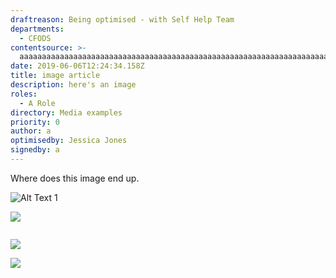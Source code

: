 ```yaml
---
draftreason: Being optimised - with Self Help Team
departments:
  - CFODS
contentsource: >-
  aaaaaaaaaaaaaaaaaaaaaaaaaaaaaaaaaaaaaaaaaaaaaaaaaaaaaaaaaaaaaaaaaaaaaaaaaaaaaaaaaaaaaaaaaaaaaaaaaaaaaaaaaaaaaaaaaaaaaaaaaaaaaaaaaaaaaaaaaaaaaaaaaaaaaaaaaaaaaaaaaaaaaaaaaaaaaaaaaaaaaaaaaaaaaaaaaaaaaaaaaaaaaaaaaaaaaaaaaaaaaaaaaaaaaaaaaaaaaaaaaaaaaaaaaaaaaaaaaaaaaaaaaaaaaaaaaaaaaaaaaaaaaaaaaaaaaaaaaaa
date: 2019-06-06T12:24:34.158Z
title: image article
description: here's an image
roles:
  - A Role
directory: Media examples
priority: 0
author: a
optimisedby: Jessica Jones
signedby: a
---
```

Where does this image end up.

![Alt Text 1](/assets/screenshot-2019-06-06-at-15.48.20.png)

![](/assets/screenshot-2019-07-05-at-11.51.17.png)

![]()

![](/assets/tulips.jpg)


![](assets/tulips.jpg)